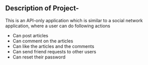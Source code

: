 ## Description of Project-

This is an API-only application which is similar to a social network application, where a user can do following actions

- Can post articles
- Can comment on the articles
- Can like the articles and the comments
- Can send friend requests to other users
- Can reset their password

